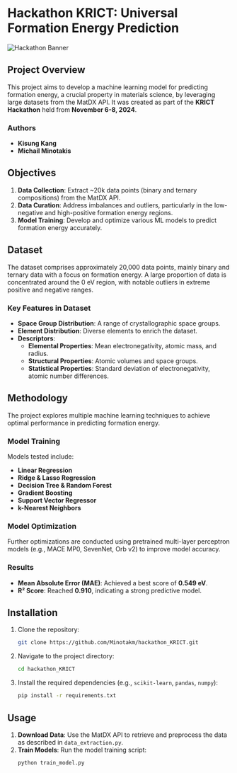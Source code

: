 # Hackathon KRICT: Universal Formation Energy Prediction

![Hackathon Banner](path/to/banner/image) <!-- Replace with actual path if applicable -->

## Project Overview

This project aims to develop a machine learning model for predicting formation energy, a crucial property in materials science, by leveraging large datasets from the MatDX API. It was created as part of the **KRICT Hackathon** held from **November 6-8, 2024**.

### Authors
- **Kisung Kang**
- **Michail Minotakis**

## Objectives

1. **Data Collection**: Extract ~20k data points (binary and ternary compositions) from the MatDX API.
2. **Data Curation**: Address imbalances and outliers, particularly in the low-negative and high-positive formation energy regions.
3. **Model Training**: Develop and optimize various ML models to predict formation energy accurately.

## Dataset

The dataset comprises approximately 20,000 data points, mainly binary and ternary data with a focus on formation energy. A large proportion of data is concentrated around the 0 eV region, with notable outliers in extreme positive and negative ranges.

### Key Features in Dataset
- **Space Group Distribution**: A range of crystallographic space groups.
- **Element Distribution**: Diverse elements to enrich the dataset.
- **Descriptors**:
  - **Elemental Properties**: Mean electronegativity, atomic mass, and radius.
  - **Structural Properties**: Atomic volumes and space groups.
  - **Statistical Properties**: Standard deviation of electronegativity, atomic number differences.

## Methodology

The project explores multiple machine learning techniques to achieve optimal performance in predicting formation energy. 

### Model Training
Models tested include:
- **Linear Regression**
- **Ridge & Lasso Regression**
- **Decision Tree & Random Forest**
- **Gradient Boosting**
- **Support Vector Regressor**
- **k-Nearest Neighbors**

### Model Optimization
Further optimizations are conducted using pretrained multi-layer perceptron models (e.g., MACE MP0, SevenNet, Orb v2) to improve model accuracy.

### Results
- **Mean Absolute Error (MAE)**: Achieved a best score of **0.549 eV**.
- **R² Score**: Reached **0.910**, indicating a strong predictive model.

## Installation

1. Clone the repository:
    ```bash
    git clone https://github.com/Minotakm/hackathon_KRICT.git
    ```
2. Navigate to the project directory:
    ```bash
    cd hackathon_KRICT
    ```
3. Install the required dependencies (e.g., `scikit-learn`, `pandas`, `numpy`):
    ```bash
    pip install -r requirements.txt
    ```

## Usage

1. **Download Data**:
   Use the MatDX API to retrieve and preprocess the data as described in `data_extraction.py`.
2. **Train Models**:
   Run the model training script:
   ```bash
   python train_model.py
